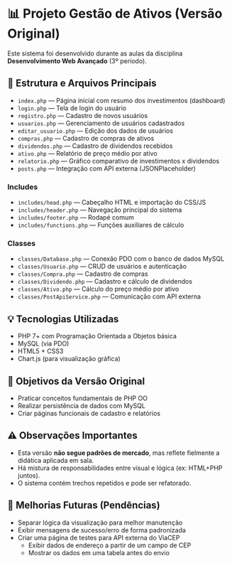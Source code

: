 # 📊 Projeto Gestão de Ativos (Versão Original)

Este sistema foi desenvolvido durante as aulas da disciplina **Desenvolvimento Web Avançado** (3º período).

## 📁 Estrutura e Arquivos Principais

- `index.php` — Página inicial com resumo dos investimentos (dashboard)
- `login.php` — Tela de login do usuário
- `registro.php` — Cadastro de novos usuários
- `usuarios.php` — Gerenciamento de usuários cadastrados
- `editar_usuario.php` — Edição dos dados de usuários
- `compras.php` — Cadastro de compras de ativos
- `dividendos.php` — Cadastro de dividendos recebidos
- `ativo.php` — Relatório de preço médio por ativo
- `relatorio.php` — Gráfico comparativo de investimentos x dividendos
- `posts.php` — Integração com API externa (JSONPlaceholder)

### Includes

- `includes/head.php` — Cabeçalho HTML e importação do CSS/JS
- `includes/header.php` — Navegação principal do sistema
- `includes/footer.php` — Rodapé comum
- `includes/functions.php` — Funções auxiliares de cálculo

### Classes

- `classes/Database.php` — Conexão PDO com o banco de dados MySQL
- `classes/Usuario.php` — CRUD de usuários e autenticação
- `classes/Compra.php` — Cadastro de compras
- `classes/Dividendo.php` — Cadastro e cálculo de dividendos
- `classes/Ativo.php` — Cálculo do preço médio por ativo
- `classes/PostApiService.php` — Comunicação com API externa

## 💡 Tecnologias Utilizadas

- PHP 7+ com Programação Orientada a Objetos básica
- MySQL (via PDO)
- HTML5 + CSS3
- Chart.js (para visualização gráfica)

## 🎯 Objetivos da Versão Original

- Praticar conceitos fundamentais de PHP OO
- Realizar persistência de dados com MySQL
- Criar páginas funcionais de cadastro e relatórios

## ⚠️ Observações Importantes

- Esta versão **não segue padrões de mercado**, mas reflete fielmente a didática aplicada em sala.
- Há mistura de responsabilidades entre visual e lógica (ex: HTML+PHP juntos).
- O sistema contém trechos repetidos e pode ser refatorado.

## 📌 Melhorias Futuras (Pendências)

- Separar lógica da visualização para melhor manutenção
- Exibir mensagens de sucesso/erro de forma padronizada
- Criar uma página de testes para API externa do ViaCEP
  - Exibir dados de endereço a partir de um campo de CEP
  - Mostrar os dados em uma tabela antes do envio